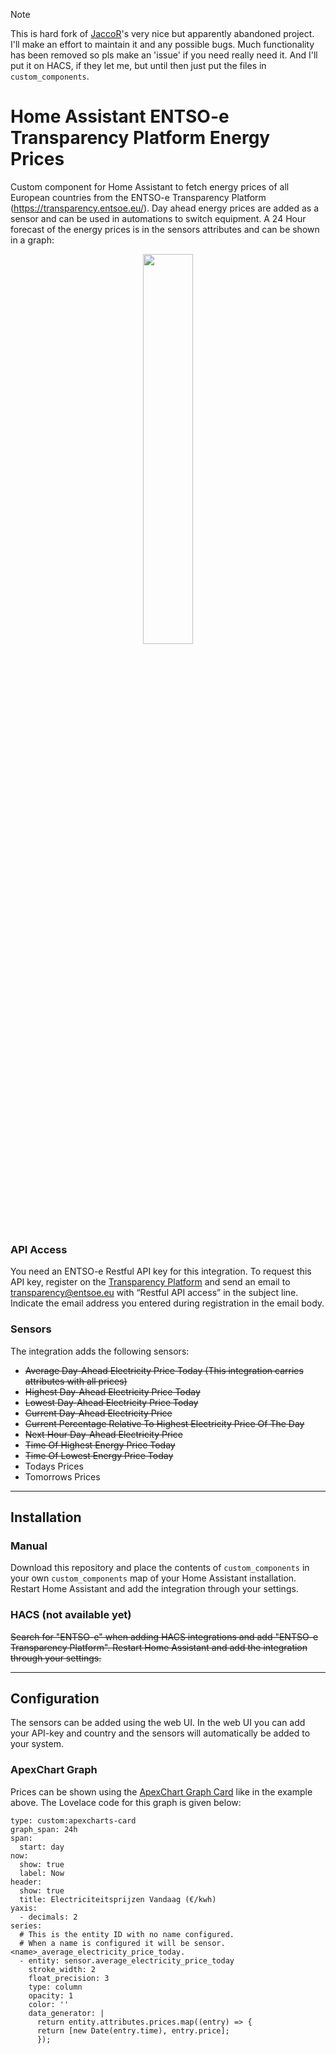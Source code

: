 > [!NOTE]
> This is hard fork of  [JaccoR](https://github.com/JaccoR/hass-entso-e)'s very nice but apparently abandoned project. I'll make an effort to maintain it and any possible bugs. Much functionality has been removed so pls make an 'issue' if you need really need it. And I'll put it on HACS, if they let me, but until then just put the files in `custom_components`. 

# Home Assistant ENTSO-e Transparency Platform Energy Prices
Custom component for Home Assistant to fetch energy prices of all European countries from the ENTSO-e Transparency Platform (https://transparency.entsoe.eu/).
Day ahead energy prices are added as a sensor and can be used in automations to switch equipment. A 24 Hour forecast of the energy prices is in the sensors attributes and can be shown in a graph:

<p align="center">
    <img src="https://user-images.githubusercontent.com/31140879/195382579-c87b3285-c599-4e30-867e-1acf9feffabe.png" width=40% height=40%>
</p>

### API Access
You need an ENTSO-e Restful API key for this integration. To request this API key, register on the [Transparency Platform](https://transparency.entsoe.eu/) and send an email to transparency@entsoe.eu with “Restful API access” in the subject line. Indicate the
email address you entered during registration in the email body.

### Sensors
The integration adds the following sensors:
- ~~Average Day-Ahead Electricity Price Today (This integration carries attributes with all prices)~~
- ~~Highest Day-Ahead Electricity Price Today~~
- ~~Lowest Day-Ahead Electricity Price Today~~
- ~~Current Day-Ahead Electricity Price~~
- ~~Current Percentage Relative To Highest Electricity Price Of The Day~~
- ~~Next Hour Day-Ahead Electricity Price~~
- ~~Time Of Highest Energy Price Today~~
- ~~Time Of Lowest Energy Price Today~~
- Todays Prices
- Tomorrows Prices
------
## Installation

### Manual
Download this repository and place the contents of `custom_components` in your own `custom_components` map of your Home Assistant installation. Restart Home Assistant and add the integration through your settings. 

### HACS (not available yet)

~~Search for "ENTSO-e" when adding HACS integrations and add "ENTSO-e Transparency Platform". Restart Home Assistant and add the integration through your settings.~~

------
## Configuration

The sensors can be added using the web UI. In the web UI you can add your API-key and country and the sensors will automatically be added to your system. 

### ApexChart Graph
Prices can be shown using the [ApexChart Graph Card](https://github.com/RomRider/apexcharts-card) like in the example above. The Lovelace code for this graph is given below:

```
type: custom:apexcharts-card
graph_span: 24h
span:
  start: day
now:
  show: true
  label: Now
header:
  show: true
  title: Electriciteitsprijzen Vandaag (€/kwh)
yaxis:
  - decimals: 2
series:
  # This is the entity ID with no name configured.
  # When a name is configured it will be sensor.<name>_average_electricity_price_today.
  - entity: sensor.average_electricity_price_today
    stroke_width: 2
    float_precision: 3
    type: column
    opacity: 1
    color: ''
    data_generator: |
      return entity.attributes.prices.map((entry) => { 
      return [new Date(entry.time), entry.price];
      });

```




